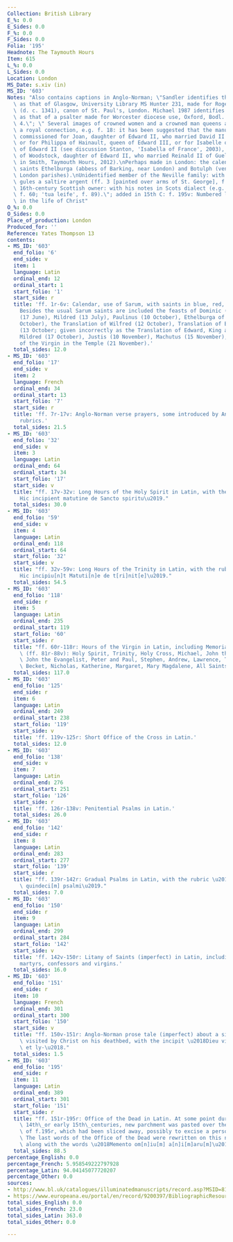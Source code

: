```yaml
---
Collection: British Library
E_%: 0.0
E_Sides: 0.0
F_%: 0.0
F_Sides: 0.0
Folia: '195'
Headnote: The Taymouth Hours
Item: 615
L_%: 0.0
L_Sides: 0.0
Location: London
MS_Date: s.xiv (in)
MS_ID: '603'
Notes: "Also contains captions in Anglo-Norman; \"Sandler identifies the main artist\
  \ as that of Glasgow, University Library MS Hunter 231, made for Roger of Waltham\
  \ (d. c. 1341), canon of St. Paul's, London. Michael 1987 identifies the main artist\
  \ as that of a psalter made for Worcester diocese use, Oxford, Bodl. MS Lyell Empt.\
  \ 4.\"; \" Several images of crowned women and a crowned man queens and kings suggest\
  \ a royal connection, e.g. f. 18: it has been suggested that the manuscript was\
  \ commissioned for Joan, daughter of Edward II, who married David II of Scotland,\
  \ or for Philippa of Hainault, queen of Edward III, or for Isabelle of France, queen\
  \ of Edward II (see discussion Stanton, 'Isabella of France', 2003), or for Eleanor\
  \ of Woodstock, daughter of Edward II, who married Reinald II of Guelders (see discussion\
  \ in Smith, Taymouth Hours, 2012).\nPerhaps made in London: the calendar includes\
  \ saints Ethelburga (abbess of Barking, near London) and Botulph (venerated at three\
  \ London parishes).\nUnidentified member of the Neville family: with their arms,\
  \ gules a saltire argent (ff. 3 [painted over arms of St. George], f. 151). \nUnidentified\
  \ 16th-century Scottish owner: with his notes in Scots dialect (e.g. 'ane leife',\
  \ f. 60; 'tua leife', f. 89).\"; added in 15th C: f. 195v: Numbered list of events\
  \ in the life of Christ"
O_%: 0.0
O_Sides: 0.0
Place_of_production: London
Produced_for: ''
Reference: Yates Thompson 13
contents:
- MS_ID: '603'
  end_folio: '6'
  end_side: v
  item: 1
  language: Latin
  ordinal_end: 12
  ordinal_start: 1
  start_folio: '1'
  start_side: r
  title: 'ff. 1r-6v: Calendar, use of Sarum, with saints in blue, red, mauve and gold.
    Besides the usual Sarum saints are included the feasts of Dominic (30 May), Botolph
    (17 June), Mildred (13 July), Paulinus (10 October), Ethelburga of Barking (11
    October), the Translation of Wilfred (12 October), Translation of Edward the Confessor
    (13 October; given incorrectly as the Translation of Edward, King and Martyr),
    Mildred (17 October), Justis (10 November), Machutus (15 November), and the Presentation
    of the Virgin in the Temple (21 November).'
  total_sides: 12.0
- MS_ID: '603'
  end_folio: '17'
  end_side: v
  item: 2
  language: French
  ordinal_end: 34
  ordinal_start: 13
  start_folio: '7'
  start_side: r
  title: 'ff. 7r-17v: Anglo-Norman verse prayers, some introduced by Anglo-Norman
    rubrics.'
  total_sides: 21.5
- MS_ID: '603'
  end_folio: '32'
  end_side: v
  item: 3
  language: Latin
  ordinal_end: 64
  ordinal_start: 34
  start_folio: '17'
  start_side: v
  title: "ff. 17v-32v: Long Hours of the Holy Spirit in Latin, with the rubric \u2018\
    Hic incipient matutine de Sancto spiritu\u2019."
  total_sides: 30.0
- MS_ID: '603'
  end_folio: '59'
  end_side: v
  item: 4
  language: Latin
  ordinal_end: 118
  ordinal_start: 64
  start_folio: '32'
  start_side: v
  title: "ff. 32v-59v: Long Hours of the Trinity in Latin, with the rubric \u2018\
    Hic incipiu[n]t Matuti[n]e de t[ri]nit[e]\u2019."
  total_sides: 54.5
- MS_ID: '603'
  end_folio: '118'
  end_side: r
  item: 5
  language: Latin
  ordinal_end: 235
  ordinal_start: 119
  start_folio: '60'
  start_side: r
  title: "ff. 60r-118r: Hours of the Virgin in Latin, including Memoriae in Lauds\
    \ (ff. 81r-88v): Holy Spirit, Trinity, Holy Cross, Michael, John the Baptist,\
    \ John the Evangelist, Peter and Paul, Stephen, Andrew, Lawrence, Thomas \xE0\
    \ Becket, Nicholas, Katherine, Margaret, Mary Magdalene, All Saints, Peace."
  total_sides: 117.0
- MS_ID: '603'
  end_folio: '125'
  end_side: r
  item: 6
  language: Latin
  ordinal_end: 249
  ordinal_start: 238
  start_folio: '119'
  start_side: v
  title: 'ff. 119v-125r: Short Office of the Cross in Latin.'
  total_sides: 12.0
- MS_ID: '603'
  end_folio: '138'
  end_side: v
  item: 7
  language: Latin
  ordinal_end: 276
  ordinal_start: 251
  start_folio: '126'
  start_side: r
  title: 'ff. 126r-138v: Penitential Psalms in Latin.'
  total_sides: 26.0
- MS_ID: '603'
  end_folio: '142'
  end_side: r
  item: 8
  language: Latin
  ordinal_end: 283
  ordinal_start: 277
  start_folio: '139'
  start_side: r
  title: "ff. 139r-142r: Gradual Psalms in Latin, with the rubric \u2018Hid incipiu[n]t\
    \ quindeci[m] psalmi\u2019."
  total_sides: 7.0
- MS_ID: '603'
  end_folio: '150'
  end_side: r
  item: 9
  language: Latin
  ordinal_end: 299
  ordinal_start: 284
  start_folio: '142'
  start_side: v
  title: 'ff. 142v-150r: Litany of Saints (imperfect) in Latin, including Apostles,
    martyrs, confessors and virgins.'
  total_sides: 16.0
- MS_ID: '603'
  end_folio: '151'
  end_side: r
  item: 10
  language: French
  ordinal_end: 301
  ordinal_start: 300
  start_folio: '150'
  start_side: v
  title: "ff. 150v-151r: Anglo-Norman prose tale (imperfect) about a sinful merchant\
    \ visited by Christ on his deathbed, with the incipit \u2018Dieu vint a cist marcheant\
    \ et ly-\u2018."
  total_sides: 1.5
- MS_ID: '603'
  end_folio: '195'
  end_side: r
  item: 11
  language: Latin
  ordinal_end: 389
  ordinal_start: 301
  start_folio: '151'
  start_side: r
  title: "ff. 151r-195r: Office of the Dead in Latin. At some point during the late\
    \ 14th\_or early 15th\_centuries, new parchment was pasted over the bottom two-thirds\
    \ of f.195r, which had been sliced away, possibly to excise a personalized inscription.\
    \ The last words of the Office of the Dead were rewritten on this new parchment,\
    \ along with the words \u2018Memento om[n]iu[m] a[n]i[m]aru[m]\u2019."
  total_sides: 88.5
percentage_English: 0.0
percentage_French: 5.958549222797928
percentage_Latin: 94.04145077720207
percentage_Other: 0.0
sources:
- http://www.bl.uk/catalogues/illuminatedmanuscripts/record.asp?MSID=8148&CollID=58&NStart=13
- https://www.europeana.eu/portal/en/record/9200397/BibliographicResource_3000126281063.html
total_sides_English: 0.0
total_sides_French: 23.0
total_sides_Latin: 363.0
total_sides_Other: 0.0

---
```

